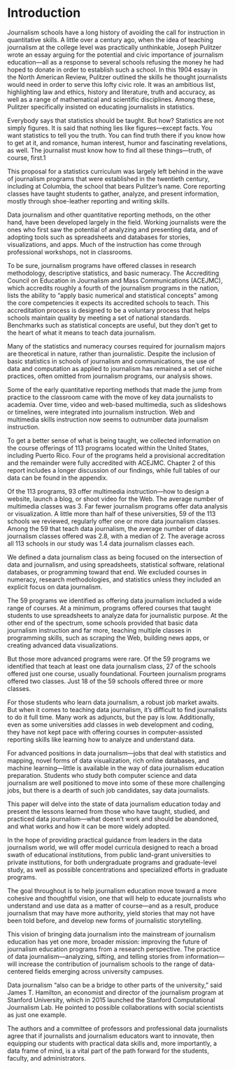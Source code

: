 # Introduction

Journalism schools have a long history of avoiding the call for instruction in quantitative skills. A little over a century ago, when the idea of teaching journalism at the college level was practically unthinkable, Joseph Pulitzer wrote an essay arguing for the potential and civic importance of journalism education—all as a response to several schools refusing the money he had hoped to donate in order to establish such a school. In this 1904 essay in the North American Review, Pulitzer outlined the skills he thought journalists would need in order to serve this lofty civic role. It was an ambitious list, highlighting law and ethics, history and literature, truth and accuracy, as well as a range of mathematical and scientific disciplines. Among these, Pulitzer specifically insisted on educating journalists in statistics.

Everybody says that statistics should be taught. But how? Statistics are not simply figures. It is said that nothing lies like figures—except facts. You want statistics to tell you the truth. You can find truth there if you know how to get at it, and romance, human interest, humor and fascinating revelations, as well. The journalist must know how to find all these things—truth, of course, first.1

This proposal for a statistics curriculum was largely left behind in the wave of journalism programs that were established in the twentieth century, including at Columbia, the school that bears Pulitzer’s name. Core reporting classes have taught students to gather, analyze, and present information, mostly through shoe-leather reporting and writing skills.

Data journalism and other quantitative reporting methods, on the other hand, have been developed largely in the field. Working journalists were the ones who first saw the potential of analyzing and presenting data, and of adopting tools such as spreadsheets and databases for stories, visualizations, and apps. Much of the instruction has come through professional workshops, not in classrooms.

To be sure, journalism programs have offered classes in research methodology, descriptive statistics, and basic numeracy. The Accrediting Council on Education in Journalism and Mass Communications (ACEJMC), which accredits roughly a fourth of the journalism programs in the nation, lists the ability to “apply basic numerical and statistical concepts” among the core competencies it expects its accredited schools to teach. This accreditation process is designed to be a voluntary process that helps schools maintain quality by meeting a set of national standards. Benchmarks such as statistical concepts are useful, but they don’t get to the heart of what it means to teach data journalism.

Many of the statistics and numeracy courses required for journalism majors are theoretical in nature, rather than journalistic. Despite the inclusion of basic statistics in schools of journalism and communications, the use of data and computation as applied to journalism has remained a set of niche practices, often omitted from journalism programs, our analysis shows.

Some of the early quantitative reporting methods that made the jump from practice to the classroom came with the move of key data journalists to academia. Over time, video and web-based multimedia, such as slideshows or timelines, were integrated into journalism instruction. Web and multimedia skills instruction now seems to outnumber data journalism instruction.

To get a better sense of what is being taught, we collected information on the course offerings of 113 programs located within the United States, including Puerto Rico. Four of the programs held a provisional accreditation and the remainder were fully accredited with ACEJMC. Chapter 2 of this report includes a longer discussion of our findings, while full tables of our data can be found in the appendix.

Of the 113 programs, 93 offer multimedia instruction—how to design a website, launch a blog, or shoot video for the Web. The average number of multimedia classes was 3\. Far fewer journalism programs offer data analysis or visualization. A little more than half of these universities, 59 of the 113 schools we reviewed, regularly offer one or more data journalism classes. Among the 59 that teach data journalism, the average number of data journalism classes offered was 2.8, with a median of 2\. The average across all 113 schools in our study was 1.4 data journalism classes each.

We defined a data journalism class as being focused on the intersection of data and journalism, and using spreadsheets, statistical software, relational databases, or programming toward that end. We excluded courses in numeracy, research methodologies, and statistics unless they included an explicit focus on data journalism.

The 59 programs we identified as offering data journalism included a wide range of courses. At a minimum, programs offered courses that taught students to use spreadsheets to analyze data for journalistic purpose. At the other end of the spectrum, some schools provided that basic data journalism instruction and far more, teaching multiple classes in programming skills, such as scraping the Web, building news apps, or creating advanced data visualizations.

But those more advanced programs were rare. Of the 59 programs we identified that teach at least one data journalism class, 27 of the schools offered just one course, usually foundational. Fourteen journalism programs offered two classes. Just 18 of the 59 schools offered three or more classes.

For those students who learn data journalism, a robust job market awaits. But when it comes to teaching data journalism, it’s difficult to find journalists to do it full time. Many work as adjuncts, but the pay is low. Additionally, even as some universities add classes in web development and coding, they have not kept pace with offering courses in computer-assisted reporting skills like learning how to analyze and understand data.

For advanced positions in data journalism—jobs that deal with statistics and mapping, novel forms of data visualization, rich online databases, and machine learning—little is available in the way of data journalism education preparation. Students who study both computer science and data journalism are well positioned to move into some of these more challenging jobs, but there is a dearth of such job candidates, say data journalists.

This paper will delve into the state of data journalism education today and present the lessons learned from those who have taught, studied, and practiced data journalism—what doesn’t work and should be abandoned, and what works and how it can be more widely adopted.

In the hope of providing practical guidance from leaders in the data journalism world, we will offer model curricula designed to reach a broad swath of educational institutions, from public land-grant universities to private institutions, for both undergraduate programs and graduate-level study, as well as possible concentrations and specialized efforts in graduate programs.

The goal throughout is to help journalism education move toward a more cohesive and thoughtful vision, one that will help to educate journalists who understand and use data as a matter of course—and as a result, produce journalism that may have more authority, yield stories that may not have been told before, and develop new forms of journalistic storytelling.

This vision of bringing data journalism into the mainstream of journalism education has yet one more, broader mission: improving the future of journalism education programs from a research perspective. The practice of data journalism—analyzing, sifting, and telling stories from information—will increase the contribution of journalism schools to the range of data-centered fields emerging across university campuses.

Data journalism “also can be a bridge to other parts of the university,” said James T. Hamilton, an economist and director of the journalism program at Stanford University, which in 2015 launched the Stanford Computational Journalism Lab. He pointed to possible collaborations with social scientists as just one example.

The authors and a committee of professors and professional data journalists agree that if journalists and journalism educators want to innovate, then equipping our students with practical data skills and, more importantly, a data frame of mind, is a vital part of the path forward for the students, faculty, and administrators.

